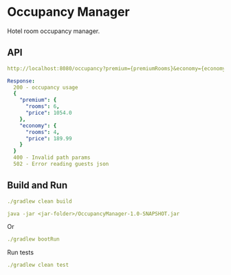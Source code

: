 # Occupancy Manager

Hotel room occupancy manager.

## API
```yaml
http://localhost:8080/occupancy?premium={premiumRooms}&economy={economyRooms} - fetch occupancy usage calculations

Response:
  200 - occupancy usage
  {
    "premium": {
      "rooms": 6,
      "price": 1054.0
    },
    "economy": {
      "rooms": 4,
      "price": 189.99
    }
  }
  400 - Invalid path params
  502 - Error reading guests json

```

## Build and Run

```yaml
./gradlew clean build 

java -jar <jar-folder>/OccupancyManager-1.0-SNAPSHOT.jar
```
Or 
```yaml
./gradlew bootRun
```
Run tests

```yaml
./gradlew clean test
```
